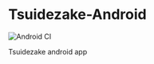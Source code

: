 # Tsuidezake-Android
![Android CI](https://github.com/kuaddo/Tsuidezake-Android/workflows/Android%20CI/badge.svg)

Tsuidezake android app
